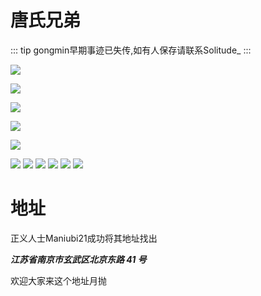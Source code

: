 
# 唐氏兄弟

::: tip
gongmin早期事迹已失传,如有人保存请联系Solitude_
:::

![](/others/gongmin传/yoyoo-1.png)

![](/others/gongmin传/yoyoo-2.png)

![](/others/gongmin传/yoyoo-3.png)

![](/others/gongmin传/1.jpg)

![](/others/gongmin传/2.png)

![](/others/gongmin传/3.png)
![](/others/gongmin传/4.png)
![](/others/gongmin传/5.png)
![](/others/gongmin传/6.png)
![](/others/gongmin传/7.png)
![](/others/gongmin传/8.png)

# 地址
正义人士Maniubi21成功将其地址找出

***江苏省南京市玄武区北京东路 41 号***

欢迎大家来这个地址月抛
